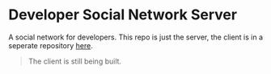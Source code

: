 # Developer Social Network Server

A social network for developers. This repo is just the server, the client is in a seperate repository [here](https://github.com/Blake-K-Yeboah/developer-social-network-client).

> The client is still being built.